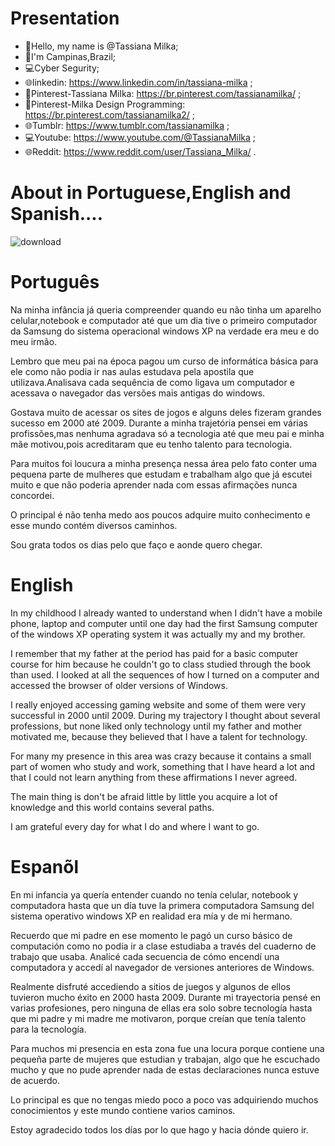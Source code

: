 #  Presentation

- 👋Hello, my name is @Tassiana Milka;
- 🏡I'm Campinas,Brazil;
- 💻Cyber Segurity;
- 🌐linkedin: https://www.linkedin.com/in/tassiana-milka ;
- 📄Pinterest-Tassiana Milka: https://br.pinterest.com/tassianamilka/ ;
- 📄Pinterest-Milka Design Programming: https://br.pinterest.com/tassianamilka2/ ;
- 🌐Tumblr: https://www.tumblr.com/tassianamilka ;
- 💻Youtube: https://www.youtube.com/@TassianaMilka ;
- 🌐Reddit: https://www.reddit.com/user/Tassiana_Milka/  .

      
# About in Portuguese,English and Spanish....



![download](https://github.com/TassianaMilka/TassianaMilka/assets/114196099/4dd3a468-e4e2-42c7-9c98-d7cda5334b87)




# Português

 <p>Na minha infância  já queria compreender quando eu não tinha um aparelho celular,notebook e computador até que um dia tive o 
primeiro computador da Samsung do sistema operacional windows XP na verdade era meu e do meu irmão.</p>
<p>Lembro que meu pai na época  pagou um curso de informática básica para ele como não podia ir nas aulas estudava pela apostila que utilizava.Analisava cada sequência de como ligava um computador e acessava o navegador das versões mais antigas do windows.</p>
 <p>Gostava muito de acessar os sites de jogos e alguns deles fizeram grandes sucesso em 2000 até 2009.
 Durante a minha trajetória pensei em várias profissões,mas nenhuma agradava só a tecnologia até que meu pai e minha mãe motivou,pois acreditaram que eu tenho talento para tecnologia.</p>
<p>Para muitos foi loucura a minha presença nessa área pelo fato  conter uma pequena parte de mulheres que estudam e trabalham algo que já escutei muito e que não poderia aprender nada com  essas afirmações nunca concordei.</p>
<p>O principal é não tenha medo aos poucos adquire muito conhecimento e esse mundo contém diversos caminhos.</p>
<p>Sou grata todos os dias pelo que faço e aonde quero chegar.</p> 

# English
<p>In my childhood I already wanted to understand when I didn't have a mobile phone, laptop and computer until one day  had the first Samsung computer of the windows XP operating system it was actually my and my brother.</p>

<p>I remember that my father at the period has paid for a basic computer course for him because he couldn't go to class studied through the book  than used. I looked at all the sequences of how I turned on a computer and accessed the browser of older versions of Windows.</p>

<p>I really enjoyed accessing gaming website and some of them were very successful in 2000 until 2009. During my trajectory I thought about several professions, but none liked only technology until my father and mother motivated me, because they believed that I have a talent for technology.</p>

<p>For many my presence in this area was crazy because it contains a small part of women who study and work, something that I have heard a lot and that I could not learn anything from these affirmations I never agreed.</p>

<p>The main thing is don't be afraid little by little you acquire a lot of knowledge and this world contains several paths.</p>

<p>I am grateful every day for what I do and where I want to go.</p>


# Espanõl 
<p>En mi infancia ya quería entender cuando no tenía celular, notebook y computadora hasta que un día tuve la primera computadora Samsung del sistema operativo windows XP en realidad era mía y de mi hermano.

<p>Recuerdo que mi padre en ese momento le pagó un curso básico de computación como no podía ir a clase estudiaba a través del cuaderno de trabajo que usaba. Analicé cada secuencia de cómo encendí una computadora y accedí al navegador de versiones anteriores de Windows.</p>

<p>Realmente disfruté accediendo a sitios de juegos y algunos de ellos tuvieron mucho éxito en 2000 hasta 2009. Durante mi trayectoria pensé en varias profesiones, pero ninguna de ellas era solo sobre tecnología hasta que mi padre y mi madre me motivaron, porque creían que tenía talento para la tecnología.</p>

<p>Para muchos mi presencia en esta zona fue una locura porque contiene una pequeña parte de mujeres que estudian y trabajan, algo que he escuchado mucho y que no pude aprender nada de estas declaraciones nunca estuve de acuerdo.</p>

<p>Lo principal es que no tengas miedo poco a poco vas adquiriendo muchos conocimientos y este mundo contiene varios caminos.</p>

<p>Estoy agradecido todos los días por lo que hago y hacia dónde quiero ir.</p>

